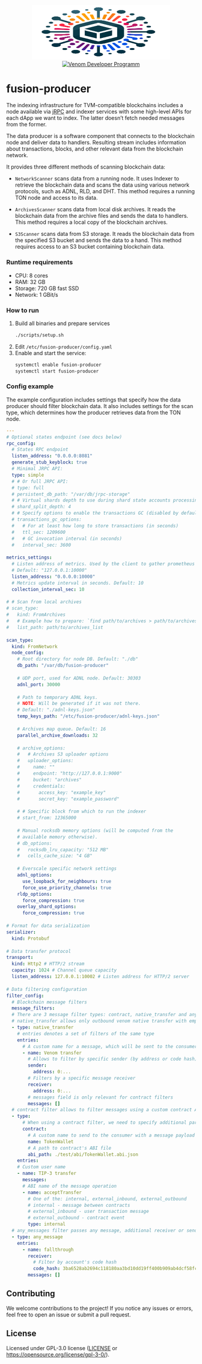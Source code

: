<p align="center">
  <img src="https://raw.githubusercontent.com/venom-blockchain/fusion-producer/e1f5d7cf4b3f579cf3a2e0e9cf22017d7b2d697d/logo.svg" alt="Fusion Producer Logo" width="366.8" height="146.4">
  <a href="https://github.com/venom-blockchain/developer-program">
    <img src="https://raw.githubusercontent.com/venom-blockchain/developer-program/main/vf-dev-program.png" alt="Venom Developer Programm" width="366.8" height="146.4">
  </a>
</p>

# fusion-producer

The indexing infrastructure for TVM-compatible blockchains includes a node
available via [jRPC](https://github.com/broxus/everscale-jrpc) and indexer
services with some high-level APIs for each dApp we want to index. The latter
doesn’t fetch needed messages from the former.

The data producer is a software component that connects to the blockchain node
and deliver data to handlers. Resulting stream includes information
about transactions, blocks, and other relevant data from the blockchain network.

It provides three different methods of scanning blockchain data:

- `NetworkScanner` scans data from a running node. It uses Indexer to retrieve
  the blockchain data and scans the data using various network protocols, such
  as ADNL, RLD, and DHT. This
  method requires a running TON node and access to its data.

- `ArchivesScanner` scans data from local disk archives. It reads the blockchain
  data from the archive files and sends the data to handlers. This method
  requires a local copy of the blockchain archives.

- `S3Scanner` scans data from S3 storage. It reads the blockchain data from the
  specified S3 bucket and sends the data to a hand. This method requires
  access to an S3 bucket containing blockchain data.

### Runtime requirements

- CPU: 8 cores
- RAM: 32 GB
- Storage: 720 GB fast SSD
- Network: 1 GBit/s

### How to run

1. Build all binaries and prepare services
   ```bash
   ./scripts/setup.sh
   ```
2. Edit `/etc/fusion-producer/config.yaml`
3. Enable and start the service:
   ```bash
   systemctl enable fusion-producer
   systemctl start fusion-producer
   ```

### Config example

The example configuration includes settings that specify how the data producer should filter blockchain data. It also includes settings for the scan type, which
determines how the producer retrieves data from the TON node.

```yaml
---
# Optional states endpoint (see docs below)
rpc_config:
  # States RPC endpoint
  listen_address: "0.0.0.0:8081"
  generate_stub_keyblock: true
  # Minimal JRPC API:
  type: simple
  # # Or full JRPC API:
  # type: full
  # persistent_db_path: "/var/db/jrpc-storage"
  # # Virtual shards depth to use during shard state accounts processing
  # shard_split_depth: 4
  # # Specify options to enable the transactions GC (disabled by default)
  # transactions_gc_options:
  #   # For at least how long to store transactions (in seconds)
  #   ttl_sec: 1209600
  #   # GC invocation interval (in seconds)
  #   interval_sec: 3600

metrics_settings:
  # Listen address of metrics. Used by the client to gather prometheus metrics.
  # Default: "127.0.0.1:10000"
  listen_address: "0.0.0.0:10000"
  # Metrics update interval in seconds. Default: 10
  collection_interval_sec: 10

# # Scan from local archives
# scan_type:
#   kind: FromArchives
#   # Example how to prepare: `find path/to/archives > path/to/archives_list`
#   list_path: path/to/archives_list

scan_type:
  kind: FromNetwork
  node_config:
    # Root directory for node DB. Default: "./db"
    db_path: "/var/db/fusion-producer"

    # UDP port, used for ADNL node. Default: 30303
    adnl_port: 30000

    # Path to temporary ADNL keys.
    # NOTE: Will be generated if it was not there.
    # Default: "./adnl-keys.json"
    temp_keys_path: "/etc/fusion-producer/adnl-keys.json"

    # Archives map queue. Default: 16
    parallel_archive_downloads: 32

    # archive_options:
    #   # Archives S3 uploader options
    #   uploader_options:
    #     name: ""
    #     endpoint: "http://127.0.0.1:9000"
    #     bucket: "archives"
    #     credentials:
    #       access_key: "example_key"
    #       secret_key: "example_password"

    # # Specific block from which to run the indexer
    # start_from: 12365000

    # Manual rocksdb memory options (will be computed from the
    # available memory otherwise).
    # db_options:
    #   rocksdb_lru_capacity: "512 MB"
    #   cells_cache_size: "4 GB"

    # Everscale specific network settings
    adnl_options:
      use_loopback_for_neighbours: true
      force_use_priority_channels: true
    rldp_options:
      force_compression: true
    overlay_shard_options:
      force_compression: true

# Format for data serialization
serializer:
  kind: Protobuf

# Data transfer protocol
transport:
  kind: Http2 # HTTP/2 stream
  capacity: 1024 # Channel queue capacity
  listen_address: 127.0.0.1:10002 # Listen address for HTTP/2 server

# Data filtering configuration
filter_config:
  # Blockchain message filters
  message_filters:
  # There are 3 message filter types: contract, native_transfer and any_message
  # native_transfer allows only outbound venom native transfer with empty message body
  - type: native_transfer
    # entries denotes a set of filters of the same type
    entries:
      # A custom name for a message, which will be sent to the consumer
      - name: Venom transfer
        # Allows to filter by specific sender (by address or code hash)
        sender:
          address: 0:...
        # Filters by a specific message receiver
        receiver:
          address: 0:...
        # messages field is only relevant for contract filters 
        messages: []
  # contract filter allows to filter messages using a custom contract ABI
  - type:
      # When using a contract filter, we need to specify additional parameters
      contract:
        # A custom name to send to the consumer with a message payload
        name: TokenWallet
        # A path to contract's ABI file
        abi_path: ./test/abi/TokenWallet.abi.json
    entries:
    # Custom user name
    - name: TIP-3 transfer
      messages:
      # ABI name of the message operation
      - name: acceptTransfer
        # One of the: internal, external_inbound, external_outbound
        # internal - message between contracts
        # external_inbound - user transaction message
        # external_outbound - contract event
        type: internal
  # any_messages filter passes any message, additional receiver or sender filtering is advised
  - type: any_message
    entries:
      - name: fallthrough
        receiver:
          # Filter by account's code hash
          code_hash: 3ba6528ab2694c118180aa3bd10dd19ff400b909ab4dcf58fc69925b2c7b12a6
        messages: []
```

## Contributing

We welcome contributions to the project! If you notice any issues or errors, feel free to open an issue or submit a pull request.

## License

Licensed under GPL-3.0 license ([LICENSE](/LICENSE) or https://opensource.org/license/gpl-3-0/).
